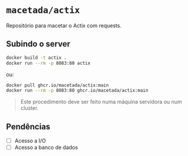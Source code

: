 # `macetada/actix`

Repositório para macetar o Actix com requests.

## Subindo o server

```bash
docker build -t actix .
docker run --rm -p 8083:80 actix
```

ou:

```bash
docker pull ghcr.io/macetada/actix:main
docker run --rm -p 8083:80 ghcr.io/macetada/actix:main
```

> Este procedimento deve ser feito numa máquina servidora ou num cluster.

## Pendências

- [ ] Acesso a I/O
- [ ] Acesso a banco de dados
